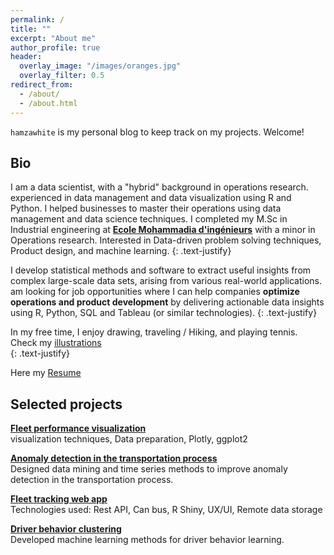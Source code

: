 ```yaml
---
permalink: /
title: ""
excerpt: "About me"
author_profile: true
header:
  overlay_image: "/images/oranges.jpg"
  overlay_filter: 0.5
redirect_from:
  - /about/
  - /about.html
---
```


`hamzawhite` is my personal blog to keep track on my projects. Welcome!
  
## Bio

I am a data scientist, with a "hybrid" background in operations research. experienced in data management and data visualization using R and Python.
I helped businesses to master their operations using data management and data science techniques.
I completed my M.Sc in Industrial engineering at **[Ecole Mohammadia d'ingénieurs](https://www.emi.ac.ma/)** with a minor in Operations research.
Interested in Data-driven problem solving techniques, Product design, and machine learning.
{: .text-justify}

I develop statistical methods and software to extract useful insights from complex large-scale data sets, arising from various real-world applications.  
am looking for job opportunities where I can help companies 
**optimize operations and product development** 
by delivering actionable data insights using R, Python, SQL and Tableau (or similar technologies).
{: .text-justify}
  
In my free time, I enjoy drawing, traveling / Hiking, and playing tennis. Check my [illustrations](https://www.tumblr.com/blog/view/himl)  
{: .text-justify}  

Here my [Resume](https://hamzawhite.github.io/cv/)

## Selected projects

__[Fleet performance visualization](https://www.rpubs.com/himl/fleet_performance_report)__  
visualization techniques, Data preparation, Plotly, ggplot2

__[Anomaly detection in the transportation process](https://rpubs.com/himl/713598)__  
Designed data mining and time series methods to improve anomaly detection in the transportation process.

__[Fleet tracking web app](https://rpubs.com/himl/724135)__  
Technologies used: Rest API, Can bus, R Shiny, UX/UI, Remote data storage

__[Driver behavior clustering]()__  
Developed machine learning methods for driver behavior learning.

